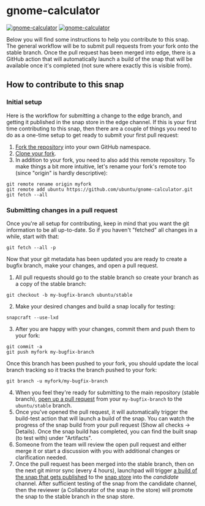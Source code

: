 # gnome-calculator

[![gnome-calculator](https://snapcraft.io/gnome-calculator/badge.svg)](https://snapcraft.io/gnome-calculator)
[![gnome-calculator](https://snapcraft.io/gnome-calculator/trending.svg?name=0)](https://snapcraft.io/gnome-calculator)

Below you will find some instructions to help you contribute to this snap. The general workflow will be to submit pull requests from your fork onto the stable branch. Once the pull request has been merged into edge, there is a GitHub action that will automatically launch a build of the snap that will be available once it's completed (not sure where exactly this is visible from).

## How to contribute to this snap

### Initial setup
Here is the workflow for submitting a change to the edge branch, and getting it published in the snap store in the edge channel. If this is your first time contributing to this snap, then there are a couple of things you need to do as a one-time setup to get ready to submit your first pull request:

1. [Fork the repository](https://docs.github.com/en/github/getting-started-with-github/fork-a-repo) into your own GitHub namespace.
2. [Clone your fork](https://git-scm.com/book/en/v2/Git-Basics-Getting-a-Git-Repository).
3. In addition to your fork, you need to also add this remote repository. To make things a bit more intuitive, let's rename your fork's remote too (since "origin" is hardly descriptive):

```
git remote rename origin myfork
git remote add ubuntu https://github.com/ubuntu/gnome-calculator.git
git fetch --all
```

### Submitting changes in a pull request

Once you're all setup for contributing, keep in mind that you want the git information to be all up-to-date. So if you haven't "fetched" all changes in a while, start with that:

```
git fetch --all -p
```

Now that your git metadata has been updated you are ready to create a bugfix branch, make your changes, and open a pull request.

1. All pull requests should go to the stable branch so create your branch as a copy of the stable branch:

```
git checkout -b my-bugfix-branch ubuntu/stable
```

2. Make your desired changes and build a snap locally for testing:

```
snapcraft --use-lxd
```

3. After you are happy with your changes, commit them and push them to your fork:

```
git commit -a
git push myfork my-bugfix-branch
```

Once this branch has been pushed to your fork, you should update the local branch tracking so it tracks the branch pushed to your fork:

```
git branch -u myfork/my-bugfix-branch
```

4. When you feel they're ready for submitting to the main repository (stable branch), [open up a pull request](https://docs.github.com/en/github/collaborating-with-issues-and-pull-requests/about-pull-requests) from your `my-bugfix-branch` to the `ubuntu/stable` branch.
5. Once you've opened the pull request, it will automatically trigger the build-test action that will launch a build of the snap. You can watch the progress of the snap build from your pull request (Show all checks -> Details). Once the snap build has completed, you can find the built snap (to test with) under "Artifacts".
6. Someone from the team will review the open pull request and either merge it or start a discussion with you with additional changes or clarification needed.
7. Once the pull request has been merged into the stable branch, then on the next git mirror sync (every 4 hours), launchpad will trigger [a build of the snap that gets published](https://launchpad.net/~desktop-snappers/gnome-calculator/+snap/gnome-calculator-stable) to the [snap store](https://snapcraft.io/gnome-calculator) into the *candidate* channel. After sufficient testing of the snap from the candidate channel, then the reviewer (a Collaborator of the snap in the store) will promote the snap to the stable branch in the snap store.
